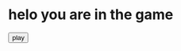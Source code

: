 
<html lang="en">
<head>
    <meta charset="UTF-8">
    <meta name="viewport" content="width=device-width, initial-scale=1.0">
    <meta http-equiv="X-UA-Compatible" content="ie=edge">
    <link rel="stylesheet" href="./mygame.css">
    <title>Document</title>
</head>
<body>
        <div id="retry">
                <h1>helo you are in the game</h1>
              <a href="./my.html"><button onclick="play()" id="play">play</button></a>
            </div> 
</body>
</html>
